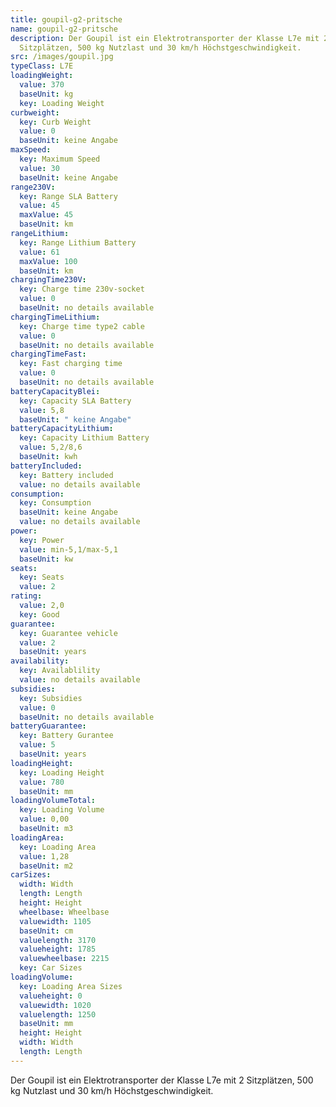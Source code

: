 ```yaml
---
title: goupil-g2-pritsche
name: goupil-g2-pritsche
description: Der Goupil ist ein Elektrotransporter der Klasse L7e mit 2
  Sitzplätzen, 500 kg Nutzlast und 30 km/h Höchstgeschwindigkeit.
src: /images/goupil.jpg
typeClass: L7E
loadingWeight:
  value: 370
  baseUnit: kg
  key: Loading Weight
curbweight:
  key: Curb Weight
  value: 0
  baseUnit: keine Angabe
maxSpeed:
  key: Maximum Speed
  value: 30
  baseUnit: keine Angabe
range230V:
  key: Range SLA Battery
  value: 45
  maxValue: 45
  baseUnit: km
rangeLithium:
  key: Range Lithium Battery
  value: 61
  maxValue: 100
  baseUnit: km
chargingTime230V:
  key: Charge time 230v-socket
  value: 0
  baseUnit: no details available
chargingTimeLithium:
  key: Charge time type2 cable
  value: 0
  baseUnit: no details available
chargingTimeFast:
  key: Fast charging time
  value: 0
  baseUnit: no details available
batteryCapacityBlei:
  key: Capacity SLA Battery
  value: 5,8
  baseUnit: " keine Angabe"
batteryCapacityLithium:
  key: Capacity Lithium Battery
  value: 5,2/8,6
  baseUnit: kwh
batteryIncluded:
  key: Battery included
  value: no details available
consumption:
  key: Consumption
  baseUnit: keine Angabe
  value: no details available
power:
  key: Power
  value: min-5,1/max-5,1
  baseUnit: kw
seats:
  key: Seats
  value: 2
rating:
  value: 2,0
  key: Good
guarantee:
  key: Guarantee vehicle
  value: 2
  baseUnit: years
availability:
  key: Availablility
  value: no details available
subsidies:
  key: Subsidies
  value: 0
  baseUnit: no details available
batteryGuarantee:
  key: Battery Gurantee
  value: 5
  baseUnit: years
loadingHeight:
  key: Loading Height
  value: 780
  baseUnit: mm
loadingVolumeTotal:
  key: Loading Volume
  value: 0,00
  baseUnit: m3
loadingArea:
  key: Loading Area
  value: 1,28
  baseUnit: m2
carSizes:
  width: Width
  length: Length
  height: Height
  wheelbase: Wheelbase
  valuewidth: 1105
  baseUnit: cm
  valuelength: 3170
  valueheight: 1785
  valuewheelbase: 2215
  key: Car Sizes
loadingVolume:
  key: Loading Area Sizes
  valueheight: 0
  valuewidth: 1020
  valuelength: 1250
  baseUnit: mm
  height: Height
  width: Width
  length: Length
---
```

Der Goupil ist ein Elektrotransporter der Klasse L7e mit 2 Sitzplätzen, 500 kg Nutzlast und 30 km/h Höchstgeschwindigkeit.